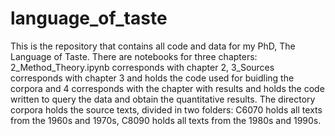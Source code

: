 # language_of_taste
This is the repository that contains all code and data for my PhD, The Language of Taste. There are notebooks for three chapters: 
2_Method_Theory.ipynb corresponds with chapter 2, 3_Sources corresponds with chapter 3 and holds the code used for buidling the corpora 
and 4 corresponds with the chapter with results and holds the code written to query the data and obtain the quantitative results. 
The directory corpora holds the source texts, divided in two folders: C6070 holds all texts from the 1960s and 1970s, C8090 holds all texts 
from the 1980s and 1990s.
